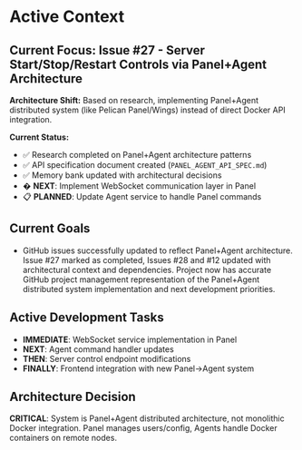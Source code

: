 # Active Context

## Current Focus: Issue #27 - Server Start/Stop/Restart Controls via Panel+Agent Architecture

**Architecture Shift:** Based on research, implementing Panel+Agent distributed system (like Pelican Panel/Wings) instead of direct Docker API integration.

**Current Status:**
- ✅ Research completed on Panel+Agent architecture patterns
- ✅ API specification document created (`PANEL_AGENT_API_SPEC.md`)
- ✅ Memory bank updated with architectural decisions
- � **NEXT**: Implement WebSocket communication layer in Panel
- 📋 **PLANNED**: Update Agent service to handle Panel commands

## Current Goals

- GitHub issues successfully updated to reflect Panel+Agent architecture. Issue #27 marked as completed, Issues #28 and #12 updated with architectural context and dependencies. Project now has accurate GitHub project management representation of the Panel+Agent distributed system implementation and next development priorities.

## Active Development Tasks

- **IMMEDIATE**: WebSocket service implementation in Panel
- **NEXT**: Agent command handler updates
- **THEN**: Server control endpoint modifications
- **FINALLY**: Frontend integration with new Panel→Agent system

## Architecture Decision

**CRITICAL**: System is Panel+Agent distributed architecture, not monolithic Docker integration. Panel manages users/config, Agents handle Docker containers on remote nodes.